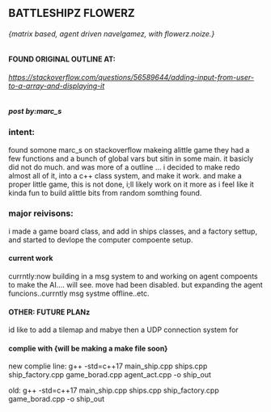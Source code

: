 
## BATTLESHIPZ FLOWERZ
###### {matrix based, agent driven navelgamez, with flowerz.noize.}


#### FOUND ORIGINAL OUTLINE AT:
###### https://stackoverflow.com/questions/56589644/adding-input-from-user-to-a-array-and-displaying-it
##### post by:marc_s


### intent:
found somone marc_s on stackoverflow makeing alittle game they had a few functions and a bunch of global vars but sitin in some main. it basicly did not do much. and was  more of a outline  ... i decided to make redo almost all of it, into a c++ class system, and  make it work.
and make a proper little game, this is not done, i;ll likely work on it more as i feel like it kinda fun to build alittle bits from random somthing found. 

### major reivisons:
i made a game board class, and add in ships classes, and a factory settup, and started to devlope the computer compoente setup.

#### current work
currntly:now building in a msg system to and working on agent compoents to make the AI.... will see. 
move had been disabled. but expanding the agent funcions..currntly msg systme offline..etc.

#### OTHER: FUTURE PLANz
id like to add a tilemap and mabye then a UDP connection system for 

#### complie with {will be making a make file soon}

new complie line: g++ -std=c++17 main_ship.cpp ships.cpp ship_factory.cpp game_borad.cpp agent_act.cpp -o ship_out

old:
 g++ -std=c++17 main_ship.cpp ships.cpp ship_factory.cpp game_borad.cpp  -o ship_out

